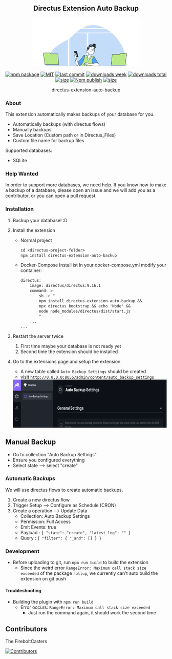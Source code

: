 <h2 align="center">
    Directus Extension Auto Backup
</h2>
<p align="center">
    <img src="https://raw.githubusercontent.com/FireboltCasters/directus-extension-auto-backup/master/assets/copy-small.gif" alt="backup" style="height:150px;"/>
</p>

<p align="center">
  <a href="https://badge.fury.io/js/directus-extension-auto-backup.svg"><img src="https://badge.fury.io/js/directus-extension-auto-backup.svg" alt="npm package" /></a>
  <a href="https://img.shields.io/github/license/FireboltCasters/directus-extension-auto-backup"><img src="https://img.shields.io/github/license/FireboltCasters/directus-extension-auto-backup" alt="MIT" /></a>
  <a href="https://img.shields.io/github/last-commit/FireboltCasters/directus-extension-auto-backup?logo=git"><img src="https://img.shields.io/github/last-commit/FireboltCasters/directus-extension-auto-backup?logo=git" alt="last commit" /></a>
  <a href="https://www.npmjs.com/package/directus-extension-auto-backup"><img src="https://img.shields.io/npm/dm/directus-extension-auto-backup.svg" alt="downloads week" /></a>
  <a href="https://www.npmjs.com/package/directus-extension-auto-backup"><img src="https://img.shields.io/npm/dt/directus-extension-auto-backup.svg" alt="downloads total" /></a>
  <a href="https://github.com/FireboltCasters/directus-extension-auto-backup"><img src="https://shields.io/github/languages/code-size/FireboltCasters/directus-extension-auto-backup" alt="size" /></a>
  <a href="https://github.com/FireboltCasters/directus-extension-auto-backup/actions/workflows/npmPublish.yml"><img src="https://github.com/FireboltCasters/directus-extension-auto-backup/actions/workflows/npmPublish.yml/badge.svg" alt="Npm publish" /></a>
    <a href="https://jessemillar.com/r/man-hours"><img src="https://img.shields.io/endpoint?url=https%3A%2F%2Fmh.jessemillar.com%2Fhours%3Frepo%3Dhttps%3A%2F%2Fgithub.com%2FFireboltCasters%2Fdirectus-extension-auto-backup" alt="size" /></a>
</p>

<p align="center">
    directus-extension-auto-backup
</p>

### About

This extension automatically makes backups of your database for you.

- Automatically backups (with directus flows)
- Manually backups 
- Save Location (Custom path or in Directus_Files)
- Custom file name for backup files

Supported databases:
- SQLite

### Help Wanted

In order to support more databases, we need help. If you know how to make a backup of a database, please open an issue and we will add you as a contributor, or you can open a pull request.


### Installation

1. Backup your database! :D
2. Install the extension
    - Normal project
        ```
        cd <directus-project-folder>
        npm install directus-extension-auto-backup
        ```
   - Docker-Compose
        Install ist 
        In your docker-compose.yml modify your container:
        ```
        directus:
            image: directus/directus:9.16.1
            command: >
                sh -c "
                npm install directus-extension-auto-backup && 
                npx directus bootstrap && echo 'Node' && 
                node node_modules/directus/dist/start.js
                "
            ...
        ...
        ```
        
3. Restart the server twice
   1. First time maybe your database is not ready yet
   2. Second time the extension should be installed
4. Go to the extensions page and setup the extension 
   - A new table called `Auto Backup Settings` should be created
   - visit `http://0.0.0.0:8055/admin/content/auto_backup_settings`

   <img src="https://raw.githubusercontent.com/FireboltCasters/directus-extension-auto-backup/master/assets/autoBackupExample.png" alt="example" style="height:150px;"/>


## Manual Backup

- Go to collection "Auto Backup Settings"
- Ensure you configured everything
- Select state --> select "create"


### Automatic Backups

We will use directus flows to create automatic backups.

1. Create a new directus flow
2. Trigger Setup --> Configure as Schedule (CRON)
3. Create a operation --> Update Data
    - Collection: Auto Backup Settings
    - Permission: Full Access
    - Emit Events: true
    - Payload : ```
            {
            "state": "create",
            "latest_log": ""
            }   
                ```
    - Query : ```
           {
            "filter": {
                    "_and": []
                }
            }  
                ```


### Development

- Before uploading to git, run `npm run build` to build the extension
    - Since the weird error `RangeError: Maximum call stack size exceeded` of the package `rollup`, we currently can't auto build the extension on git push

#### Troubleshooting

- Building the plugin with `npm run build`
    - Error occurs: `RangeError: Maximum call stack size exceeded`
        - Just run the command again, it should work the second time

## Contributors

The FireboltCasters

<a href="https://github.com/FireboltCasters/directus-extension-auto-backup"><img src="https://contrib.rocks/image?repo=FireboltCasters/directus-extension-auto-backup" alt="Contributors" /></a>
